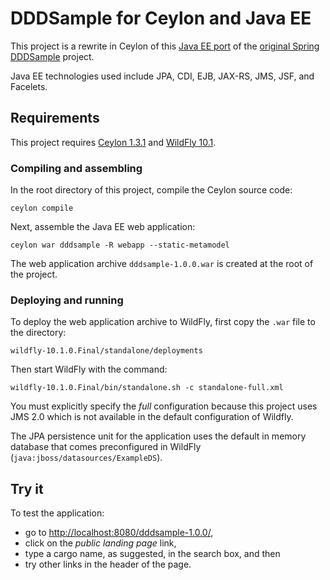 # DDDSample for Ceylon and Java EE

This project is a rewrite in Ceylon of this [Java EE port][]
of the [original Spring DDDSample][] project.

Java EE technologies used include JPA, CDI, EJB, JAX-RS, JMS,
JSF, and Facelets.

[Java EE port]: https://java.net/projects/cargotracker/pages/Home
[original Spring DDDSample]: http://dddsample.sourceforge.net/

## Requirements

This project requires [Ceylon 1.3.1][] and [WildFly 10.1][].

[Ceylon 1.3.1]: https://ceylon-lang.org/download
[WildFly 10.1]: http://wildfly.org/

### Compiling and assembling

In the root directory of this project, compile the Ceylon 
source code:

    ceylon compile

Next, assemble the Java EE web application:

    ceylon war dddsample -R webapp --static-metamodel

The web application archive `dddsample-1.0.0.war` is created at 
the root of the project.

### Deploying and running

To deploy the web application archive to WildFly, first copy
the `.war` file to the directory:
   
    wildfly-10.1.0.Final/standalone/deployments
    
Then start WildFly with the command:

    wildfly-10.1.0.Final/bin/standalone.sh -c standalone-full.xml
  
You must explicitly specify the *full* configuration because 
this project uses JMS 2.0 which is not available in the default 
configuration of Wildfly.

The JPA persistence unit for the application uses the default 
in memory database that comes preconfigured in WildFly 
(`java:jboss/datasources/ExampleDS`).

## Try it

To test the application:

* go to <http://localhost:8080/dddsample-1.0.0/>,
* click on the *public landing page* link,
* type a cargo name, as suggested, in the search box, and 
  then
* try other links in the header of the page.
